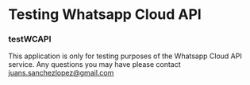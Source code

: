 # Testing Whatsapp Cloud API
### testWCAPI

This application is only for testing purposes of the Whatsapp Cloud API service.
Any questions you may have please contact juans.sanchezlopez@gmail.com

